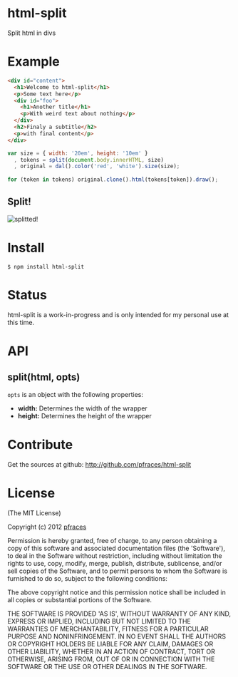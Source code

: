 # html-split

Split html in divs

# Example

```html
<div id="content">
  <h1>Welcome to html-split</h1>
  <p>Some text here</p>
  <div id="foo">
    <h1>Another title</h1>
    <p>With weird text about nothing</p>
  </div>
  <h2>Finaly a subtitle</h2>
  <p>with final content</p>
</div>
```

```js
var size = { width: '20em', height: '10em' }
  , tokens = split(document.body.innerHTML, size)
  , original = dal().color('red', 'white').size(size);
  
for (token in tokens) original.clone().html(tokens[token]).draw();
```

## Split!

![splitted!](https://github.com/pfraces/html-split/raw/master/splitted.png)

# Install

    $ npm install html-split

# Status

html-split is a work-in-progress and is only intended for my personal use at
this time. 

# API

## split(html, opts)

`opts` is an object with the following properties:

*   **width:** Determines the width of the wrapper
*   **height:** Determines the height of the wrapper

# Contribute

Get the sources at github: http://github.com/pfraces/html-split

# License

(The MIT License)

Copyright (c) 2012 [pfraces](http://github.com/pfraces)

Permission is hereby granted, free of charge, to any person obtaining a copy of
this software and associated documentation files (the 'Software'), to deal in
the Software without restriction, including without limitation the rights to
use, copy, modify, merge, publish, distribute, sublicense, and/or sell copies
of the Software, and to permit persons to whom the Software is furnished to do
so, subject to the following conditions:

The above copyright notice and this permission notice shall be included in all
copies or substantial portions of the Software.

THE SOFTWARE IS PROVIDED 'AS IS', WITHOUT WARRANTY OF ANY KIND, EXPRESS OR
IMPLIED, INCLUDING BUT NOT LIMITED TO THE WARRANTIES OF MERCHANTABILITY,
FITNESS FOR A PARTICULAR PURPOSE AND NONINFRINGEMENT. IN NO EVENT SHALL THE
AUTHORS OR COPYRIGHT HOLDERS BE LIABLE FOR ANY CLAIM, DAMAGES OR OTHER
LIABILITY, WHETHER IN AN ACTION OF CONTRACT, TORT OR OTHERWISE, ARISING FROM,
OUT OF OR IN CONNECTION WITH THE SOFTWARE OR THE USE OR OTHER DEALINGS IN THE
SOFTWARE.
